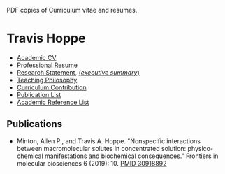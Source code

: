 PDF copies of Curriculum vitae and resumes.

# Travis Hoppe

+ [Academic CV](travis_academia_cv.pdf?raw=true)
+ [Professional Resume](travis_professional_resume.pdf?raw=true)
+ [Research Statement](travis_research_statment.pdf?raw=true), [(_executive summary_)](travis_research_statment_exec.pdf?raw=true)
+ [Teaching Philosophy](travis_teaching_philosophy.pdf?raw=true)
+ [Curriculum Contribution](travis_curriculum_contribution.pdf?raw=true)
+ [Publication List](travis_publication_list.pdf?raw=true)
+ [Academic Reference List](travis_academia_contacts.pdf?raw=true) 

## Publications

+ Minton, Allen P., and Travis A. Hoppe. "Nonspecific interactions between macromolecular solutes in concentrated solution: physico-chemical manifestations and biochemical consequences." Frontiers in molecular biosciences 6 (2019): 10. [PMID 30918892](https://www.ncbi.nlm.nih.gov/pubmed/30918892)